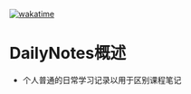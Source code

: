 <!--
 * @Author: 咸鱼型233
 * @Date: 2021-01-21 22:57:37
 * @LastEditTime: 2021-05-09 06:35:32
 * @LastEditors: Please set LastEditors
 * @Description: In User Settings Edit
 * @FilePath: \DailyNotes\README.md
-->

[![wakatime](https://wakatime.com/badge/github/Ayusummer/DailyNotes.svg)](https://wakatime.com/badge/github/Ayusummer/DailyNotes)

# DailyNotes概述
- 个人普通的日常学习记录以用于区别课程笔记  
